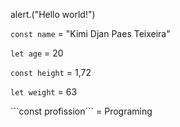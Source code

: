 
alert.("Hello world!")

```const name``` = "Kimi Djan Paes Teixeira"

```let age``` = 20

```const height``` = 1,72

```let weight``` = 63

```const profission´`` = Programing

